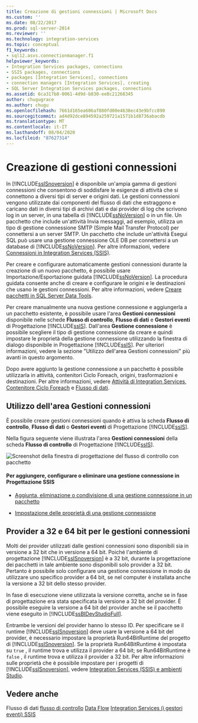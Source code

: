 ```yaml
---
title: Creazione di gestioni connessioni | Microsoft Docs
ms.custom: ''
ms.date: 08/22/2017
ms.prod: sql-server-2014
ms.reviewer: ''
ms.technology: integration-services
ms.topic: conceptual
f1_keywords:
- sql12.asvs.connectionmanager.f1
helpviewer_keywords:
- Integration Services packages, connections
- SSIS packages, connections
- packages [Integration Services], connections
- connection managers [Integration Services], creating
- SQL Server Integration Services packages, connections
ms.assetid: 6ca317b8-0061-4d9d-b830-ee8c21268345
author: chugugrace
ms.author: chugu
ms.openlocfilehash: 7661d165ea606af880fd00e4638ec43e9bfcc890
ms.sourcegitcommit: ad4d92dce894592a259721a1571b1d8736abacdb
ms.translationtype: MT
ms.contentlocale: it-IT
ms.lasthandoff: 08/04/2020
ms.locfileid: "87627314"
---
```

# <a name="create-connection-managers"></a>Creazione di gestioni connessioni
  In [!INCLUDE[ssISnoversion](../includes/ssisnoversion-md.md)] è disponibile un'ampia gamma di gestioni connessioni che consentono di soddisfare le esigenze di attività che si connettono a diversi tipi di server e origini dati. Le gestioni connessioni vengono utilizzate dai componenti del flusso di dati che estraggono e caricano dati in diversi tipi di archivi dati e dai provider di log che scrivono log in un server, in una tabella di [!INCLUDE[ssNoVersion](../includes/ssnoversion-md.md)] o in un file. Un pacchetto che include un'attività Invia messaggi, ad esempio, utilizza un tipo di gestione connessione SMTP (Simple Mail Transfer Protocol) per connettersi a un server SMTP. Un pacchetto che include un'attività Esegui SQL può usare una gestione connessione OLE DB per connettersi a un database di [!INCLUDE[ssNoVersion](../includes/ssnoversion-md.md)]. Per altre informazioni, vedere [Connessioni in Integration Services &#40;SSIS&#41;](connection-manager/integration-services-ssis-connections.md).

 Per creare e configurare automaticamente gestioni connessioni durante la creazione di un nuovo pacchetto, è possibile usare Importazione/Esportazione guidata [!INCLUDE[ssNoVersion](../includes/ssnoversion-md.md)]. La procedura guidata consente anche di creare e configurare le origini e le destinazioni che usano le gestioni connessioni. Per altre informazioni, vedere [Creare pacchetti in SQL Server Data Tools](create-packages-in-sql-server-data-tools.md).

 Per creare manualmente una nuova gestione connessione e aggiungerla a un pacchetto esistente, è possibile usare l'area **Gestioni connessioni** disponibile nelle schede **Flusso di controllo**, **Flusso di dati** e **Gestori eventi** di Progettazione [!INCLUDE[ssIS](../includes/ssis-md.md)]. Dall'area **Gestione connessione** è possibile scegliere il tipo di gestione connessione da creare e quindi impostare le proprietà della gestione connessione utilizzando la finestra di dialogo disponibile in Progettazione [!INCLUDE[ssIS](../includes/ssis-md.md)]. Per ulteriori informazioni, vedere la sezione "Utilizzo dell'area Gestioni connessioni" più avanti in questo argomento.

 Dopo avere aggiunto la gestione connessione a un pacchetto è possibile utilizzarla in attività, contenitori Ciclo Foreach, origini, trasformazioni e destinazioni. Per altre informazioni, vedere [Attività di Integration Services](control-flow/integration-services-tasks.md), [Contenitore Ciclo Foreach](control-flow/foreach-loop-container.md) e [Flusso di dati](data-flow/data-flow.md).

## <a name="using-the-connection-managers-area"></a>Utilizzo dell'area Gestioni connessioni
 È possibile creare gestioni connessioni quando è attiva la scheda **Flusso di controllo**, **Flusso di dati** o **Gestori eventi** di Progettazione [!INCLUDE[ssIS](../includes/ssis-md.md)].

 Nella figura seguente viene illustrata l'area **Gestioni connessioni** della scheda **Flusso di controllo** di Progettazione [!INCLUDE[ssIS](../includes/ssis-md.md)].

 ![Screenshot della finestra di progettazione del flusso di controllo con pacchetto](media/samplecontrolflow.gif "Screenshot della finestra di progettazione del flusso di controllo con pacchetto")

#### <a name="to-add-configure-or-delete-a-connection-manager-in-ssis-designer"></a>Per aggiungere, configurare o eliminare una gestione connessione in Progettazione SSIS

-   [Aggiunta, eliminazione o condivisione di una gestione connessione in un pacchetto](../../2014/integration-services/add-delete-or-share-a-connection-manager-in-a-package.md)

-   [Impostazione delle proprietà di una gestione connessione](../../2014/integration-services/set-the-properties-of-a-connection-manager.md)

## <a name="32-bit-and-64-bit-providers-for-connection-managers"></a>Provider a 32 e 64 bit per le gestioni connessioni
 Molti dei provider utilizzati dalle gestioni connessioni sono disponibili sia in versione a 32 bit che in versione a 64 bit. Poiché l'ambiente di progettazione [!INCLUDE[ssISnoversion](../includes/ssisnoversion-md.md)] è a 32 bit, durante la progettazione dei pacchetti in tale ambiente sono disponibili solo provider a 32 bit. Pertanto è possibile solo configurare una gestione connessione in modo da utilizzare uno specifico provider a 64 bit, se nel computer è installata anche la versione a 32 bit dello stesso provider.

 In fase di esecuzione viene utilizzata la versione corretta, anche se in fase di progettazione era stata specificata la versione a 32 bit del provider. È possibile eseguire la versione a 64 bit del provider anche se il pacchetto viene eseguito in [!INCLUDE[ssBIDevStudioFull](../includes/ssbidevstudiofull-md.md)].

 Entrambe le versioni del provider hanno lo stesso ID. Per specificare se il runtime [!INCLUDE[ssISnoversion](../includes/ssisnoversion-md.md)] deve usare la versione a 64 bit del provider, è necessario impostare la proprietà Run64BitRuntime del progetto di [!INCLUDE[ssISnoversion](../includes/ssisnoversion-md.md)]. Se la proprietà Run64BitRuntime è impostata su `true` , il runtime trova e utilizza il provider a 64 bit; se Run64BitRuntime è `false` , il runtime trova e utilizza il provider a 32 bit. Per altre informazioni sulle proprietà che è possibile impostare per i progetti di [!INCLUDE[ssISnoversion](../includes/ssisnoversion-md.md)], vedere [Integration Services &#40;SSIS&#41; e ambienti Studio](integration-services-ssis-development-and-management-tools.md).

## <a name="see-also"></a>Vedere anche
 Flusso di dati [flusso di controllo](control-flow/control-flow.md) [Data Flow](data-flow/data-flow.md) [Integration Services &#40;i gestori eventi&#41; SSIS](integration-services-ssis-event-handlers.md)


